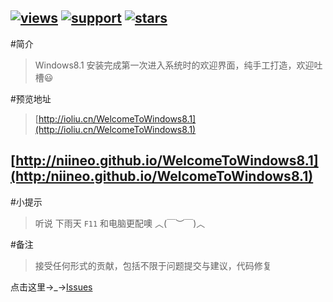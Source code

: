 [![views](https://sourcegraph.com/api/repos/github.com/Niineo/WelcomeToWindows8.1/.counters/views.svg)](https://sourcegraph.com/github.com/Niineo/WelcomeToWindows8.1) [![support]][support] [![stars]][stars] 
-----------------------------------------
#简介
> Windows8.1 安装完成第一次进入系统时的欢迎界面，纯手工打造，欢迎吐槽:smiley:

#预览地址
> [http://ioliu.cn/WelcomeToWindows8.1](http://ioliu.cn/WelcomeToWindows8.1)  

## [http://niineo.github.io/WelcomeToWindows8.1](http:/niineo.github.io/WelcomeToWindows8.1)  

#小提示
> 听说 下雨天 `F11` 和电脑更配噢 ︿(￣︶￣)︿ 

#备注
> 接受任何形式的贡献，包括不限于问题提交与建议，代码修复 

点击这里→_→[Issues](https://github.com/ioliu/WelcomeToWindows8.1/issues)



[stars]: https://img.shields.io/github/stars/Niineo/WelcomeToWindows8.1.svg?style=flat
[support]: https://img.shields.io/badge/support-8%2B-blue.svg


